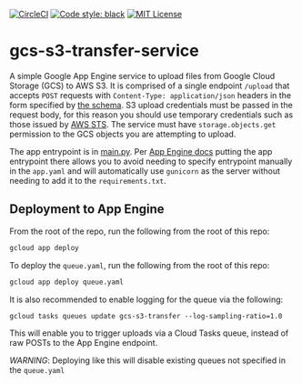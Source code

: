 [![CircleCI](https://circleci.com/gh/ENCODE-DCC/gcs-s3-transfer-service.svg?style=svg)](https://circleci.com/gh/ENCODE-DCC/gcs-s3-transfer-service)
[![Code style: black](https://img.shields.io/badge/code%20style-black-000000.svg)](https://github.com/psf/black)
[![MIT License](https://img.shields.io/badge/license-MIT-green)](LICENSE)

# gcs-s3-transfer-service

A simple Google App Engine service to upload files from Google Cloud Storage (GCS) to AWS S3. It is comprised of a single endpoint `/upload` that accepts `POST` requests with `Content-Type: application/json` headers in the form specified by [the schema](gcs_s3_transfer_service/schemas/upload.json). S3 upload credentials must be passed in the request body, for this reason you should use temporary credentials such as those issued by [AWS STS](https://docs.aws.amazon.com/STS/latest/APIReference/welcome.html). The service must have `storage.objects.get` permission to the GCS objects you are attempting to upload.

The app entrypoint is in [main.py](main.py). Per [App Engine docs](https://cloud.google.com/appengine/docs/standard/python3/runtime#application_startup) putting the app entrypoint there allows you to avoid needing to specify entrypoint manually in the `app.yaml` and will automatically use `gunicorn` as the server without needing to add it to the `requirements.txt`.


## Deployment to App Engine

From the root of the repo, run the following from the root of this repo:

```bash
gcloud app deploy
```

To deploy the `queue.yaml`, run the following from the root of this repo:

```bash
gcloud app deploy queue.yaml
```

It is also recommended to enable logging for the queue via the following:

```
gcloud tasks queues update gcs-s3-transfer --log-sampling-ratio=1.0
```

This will enable you to trigger uploads via a Cloud Tasks queue, instead of raw POSTs to the App Engine endpoint.

*WARNING*: Deploying like this will disable existing queues not specified in the `queue.yaml`
